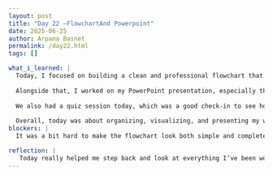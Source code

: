 ```yaml
---
layout: post
title: "Day 22 –FlowchartAnd Powerpoint"
date: 2025-06-25
author: Arpana Basnet
permalink: /day22.html
tags: []

what_i_learned: |
  Today, I focused on building a clean and professional flowchart that outlines my entire data processing workflow from collecting RNA seq data to cleaning, mapping, and preparing it for analysis. I made sure every step was clear and easy to follow, and styled it to look visually appealing for the final presentation.
  
  Alongside that, I worked on my PowerPoint presentation, especially the “Data & Preliminary Findings” slide. I rewrote the content to make it short, humanized, and presentation-ready. I also thought carefully about what visuals to include so that everything looks clean and well-organized.
  
  We also had a quiz session today, which was a good check-in to see how much we understood from our past work and helped reinforce the key concepts we’ve been using in the project.
  
  Overall, today was about organizing, visualizing, and presenting my work in a way that’s clear for others to understand.
blockers: |
  It was a bit hard to make the flowchart look both simple and complete at the same time. I had to go back and forth to balance clarity and detail. Making sure every step in the flowchart matched exactly with what I had done took more time than expected.

reflection: |
   Today really helped me step back and look at everything I’ve been working on. Making the flowchart wasn’t just about organizing the steps it actually made me realize how far I’ve come in this project. Turning all those little tasks into something visual made it easier to explain and also reminded me of how much I’ve learned. The PowerPoint part was a bit tricky because I wanted it to be clear but not boring. I kept adjusting the wording and layout until it finally felt right. The quiz we had also made me pause and double check my understanding. It was a good reminder to stay on track. Overall, today felt productive, and I’m proud of how things are coming together.
---
```



